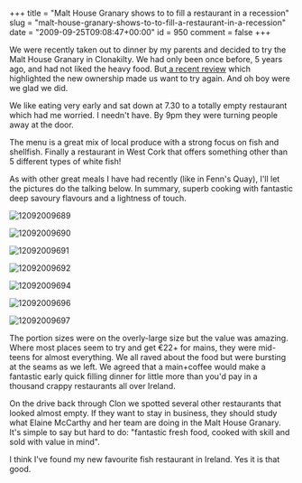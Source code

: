 +++
title = "Malt House Granary shows to to fill a restaurant in a recession"
slug = "malt-house-granary-shows-to-to-fill-a-restaurant-in-a-recession"
date = "2009-09-25T09:08:47+00:00"
id = 950
comment = false
+++

We were recently taken out to dinner by my parents and decided to try the Malt House Granary in Clonakilty. We had only been once before, 5 years ago, and had not liked the heavy food. But[ a recent review](http://www.loudervoice.com/reviews/59854179) which highlighted the new ownership made us want to try again. And oh boy were we glad we did.

We like eating very early and sat down at 7.30 to a totally empty restaurant which had me worried. I needn't have. By 9pm they were turning people away at the door.

The menu is a great mix of local produce with a strong focus on fish and shellfish. Finally a  restaurant in West Cork that offers something other than 5 different types of white fish!

As with other great meals I have had recently (like in Fenn's Quay), I'll let the pictures do the talking below. In summary, superb cooking with fantastic deep savoury flavours and a lightness of touch.

![12092009689](/images/2009/09/355577D9EA454F00982AB32830587055-500.jpg)

![12092009690](/images/2009/09/56EF50712B3D48C7BD8B61E712DEEF8D-500.jpg)

![12092009691](/images/2009/09/BB780FD230A04C668F88B12CCA02E8EE-500.jpg)

![12092009692](/images/2009/09/60A8A185058A448D9645F3B1FB17DFCE-500.jpg)

![12092009694](/images/2009/09/F9DC733060CB4734941E2DCB9E2A334C-500.jpg)

![12092009696](/images/2009/09/8E93472EE4394C61ADB1D6F5939A54CD-500.jpg)

![12092009697](/images/2009/09/260BE856D3384EDFAB25191D11FAC444-500.jpg)

The portion sizes were on the overly-large size but the value was amazing. Where most places seem to try and get €22+ for mains, they were mid-teens for almost everything. We all raved about the food but were bursting at the seams as we left. We agreed that a main+coffee would make a fantastic early quick filling dinner for little more than you'd pay in a thousand crappy restaurants all over Ireland.

On the drive back through Clon we spotted several other restaurants that looked almost empty. If they want to stay in business, they should study what Elaine McCarthy and her team are doing in the Malt House Granary. It's simple to say but hard to do: "fantastic fresh food, cooked with skill and sold with value in mind".

I think I've found my new favourite fish restaurant in Ireland. Yes it is that good.
